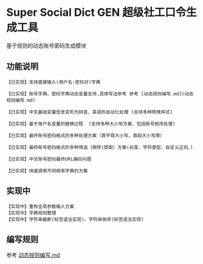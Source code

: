 # Super Social Dict GEN 超级社工口令生成工具  

基于规则的动态账号密码生成模块

## 功能说明

```
【已实现】支持直接输入(用户名:密码对)字典

【已实现】账号字典、密码字典动态变量支持,具体写法参考 参考 [动态规则编写.md](动态规则编写.md) 

【已实现】中文基础变量信息变形为拼音、英语的自动化处理 (支持多种转换样式)

【已实现】基于用户名变量的替换过程  (支持多种大小写方案、包括账号倒序处理)

【已实现】最终账号密码格式的多种处理方案（首字母大小写、首段大小写等）

【已实现】最终账号密码格式的多种筛选（排除|提取）方案(长度、字符类型、自定义正则、)

【已实现】中文账号密码最终URL编码问题

【已实现】快速调用不同频率字典的方案

```


## 实现中

```
【实现中】重构全局参数输入方案
【实现中】字典规则整理
【实现中】字符串截断(标签语法实现)、字符串倒序(标签语法实现)
```

## 编写规则

参考 [动态规则编写.md](动态规则编写.md)

